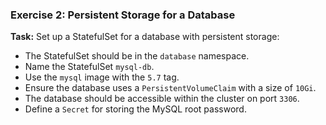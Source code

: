 ### Exercise 2: Persistent Storage for a Database

**Task:**
Set up a StatefulSet for a database with persistent storage:

- The StatefulSet should be in the `database` namespace.
- Name the StatefulSet `mysql-db`.
- Use the `mysql` image with the `5.7` tag.
- Ensure the database uses a `PersistentVolumeClaim` with a size of `10Gi`.
- The database should be accessible within the cluster on port `3306`.
- Define a `Secret` for storing the MySQL root password.